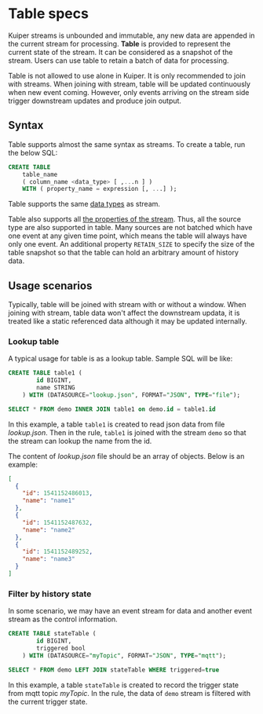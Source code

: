 # Table specs

Kuiper streams is unbounded and immutable, any new data are appended in the current stream for processing.  **Table** is provided to represent the current state of the stream. It can be considered as a snapshot of the stream. Users can use table to retain a batch of data for processing.

Table is not allowed to use alone in Kuiper. It is only recommended to join with streams. When joining with stream, table will be updated continuously when new event coming. However, only events arriving on the stream side trigger downstream updates and produce join output.

## Syntax

Table supports almost the same syntax as streams. To create a table, run the below SQL:

```sql
CREATE TABLE   
    table_name   
    ( column_name <data_type> [ ,...n ] )
    WITH ( property_name = expression [, ...] );
```

Table supports the same [data types](./streams.md#data-types) as stream. 

Table also supports all [the properties of the stream](./streams.md#language-definitions). Thus, all the source type are also supported in table. Many sources are not batched which have one event at any given time point, which means the table will always have only one event. An additional property `RETAIN_SIZE` to specify the size of the table snapshot so that the table can hold an arbitrary amount of history data.

## Usage scenarios

Typically, table will be joined with stream with or without a window. When joining with stream, table data won't affect the downstream updata, it is treated like a static referenced data although it may be updated internally.

### Lookup table

A typical usage for table is as a lookup table. Sample SQL will be like:

```sql
CREATE TABLE table1 (
		id BIGINT,
		name STRING
	) WITH (DATASOURCE="lookup.json", FORMAT="JSON", TYPE="file");

SELECT * FROM demo INNER JOIN table1 on demo.id = table1.id
```

In this example, a table `table1` is created to read json data from file *lookup.json*. Then in the rule, `table1` is joined with the stream `demo` so that the stream can lookup the name from the id.

The content of *lookup.json* file should be an array of objects. Below is an example:

```json
[
  {
    "id": 1541152486013,
    "name": "name1"
  },
  {
    "id": 1541152487632,
    "name": "name2"
  },
  {
    "id": 1541152489252,
    "name": "name3"
  }
]
```

### Filter by history state

In some scenario, we may have an event stream for data and another event stream as the control information. 

```sql
CREATE TABLE stateTable (
		id BIGINT,
		triggered bool
	) WITH (DATASOURCE="myTopic", FORMAT="JSON", TYPE="mqtt");

SELECT * FROM demo LEFT JOIN stateTable WHERE triggered=true
```

In this example, a table `stateTable` is created to record the trigger state from mqtt topic *myTopic*. In the rule, the data of `demo` stream is filtered with the current trigger state.